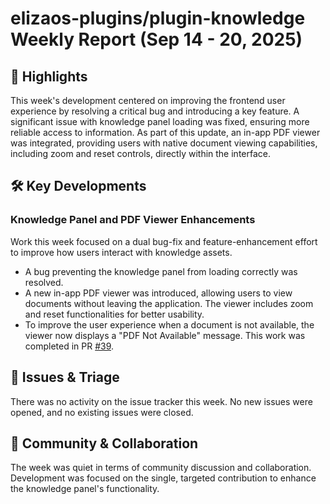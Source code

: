 # elizaos-plugins/plugin-knowledge Weekly Report (Sep 14 - 20, 2025)

## 🚀 Highlights
This week's development centered on improving the frontend user experience by resolving a critical bug and introducing a key feature. A significant issue with knowledge panel loading was fixed, ensuring more reliable access to information. As part of this update, an in-app PDF viewer was integrated, providing users with native document viewing capabilities, including zoom and reset controls, directly within the interface.

## 🛠️ Key Developments
### Knowledge Panel and PDF Viewer Enhancements
Work this week focused on a dual bug-fix and feature-enhancement effort to improve how users interact with knowledge assets.
- A bug preventing the knowledge panel from loading correctly was resolved.
- A new in-app PDF viewer was introduced, allowing users to view documents without leaving the application. The viewer includes zoom and reset functionalities for better usability.
- To improve the user experience when a document is not available, the viewer now displays a "PDF Not Available" message. This work was completed in PR [#39](https://github.com/elizaos-plugins/plugin-knowledge/pull/39).

## 🐛 Issues & Triage
There was no activity on the issue tracker this week. No new issues were opened, and no existing issues were closed.

## 💬 Community & Collaboration
The week was quiet in terms of community discussion and collaboration. Development was focused on the single, targeted contribution to enhance the knowledge panel's functionality.